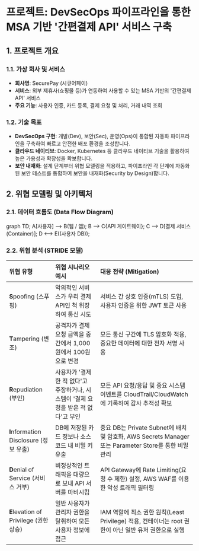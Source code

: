 # 프로젝트: DevSecOps 파이프라인을 통한 MSA 기반 '간편결제 API' 서비스 구축

## 1. 프로젝트 개요

### 1.1. 가상 회사 및 서비스
- **회사명**: SecurePay (시큐어페이)
- **서비스**: 외부 제휴사(쇼핑몰 등)가 연동하여 사용할 수 있는 MSA 기반의 '간편결제 API' 서비스
- **주요 기능**: 사용자 인증, 카드 등록, 결제 요청 및 처리, 거래 내역 조회

### 1.2. 기술 목표
- **DevSecOps 구현**: 개발(Dev), 보안(Sec), 운영(Ops)이 통합된 자동화 파이프라인을 구축하여 빠르고 안전한 배포 환경을 조성합니다.
- **클라우드 네이티브**: Docker, Kubernetes 등 클라우드 네이티브 기술을 활용하여 높은 가용성과 확장성을 확보합니다.
- **보안 내재화**: 설계 단계부터 위협 모델링을 적용하고, 파이프라인 각 단계에 자동화된 보안 테스트를 통합하여 보안을 내재화(Security by Design)합니다.

## 2. 위협 모델링 및 아키텍처

### 2.1. 데이터 흐름도 (Data Flow Diagram)
graph TD;
    A[사용자] --> B(웹 / 앱);
    B --> C{API 게이트웨이};
    C --> D[결제 서비스<br/>(Container)];
    D <--> E((사용자 DB));


### 2.2. 위협 분석 (STRIDE 모델)

| 위협 유형 | 위협 시나리오 예시 | 대응 전략 (Mitigation) |
| :--- | :--- | :--- |
| **S**poofing (스푸핑) | 악의적인 서비스가 우리 결제 API인 척 위장하여 통신 시도 | 서비스 간 상호 인증(mTLS) 도입, 사용자 인증을 위한 JWT 토큰 사용 |
| **T**ampering (변조) | 공격자가 결제 요청 금액을 중간에서 1,000원에서 100원으로 변경 | 모든 통신 구간에 TLS 암호화 적용, 중요한 데이터에 대한 전자 서명 사용 |
| **R**epudiation (부인) | 사용자가 '결제한 적 없다'고 주장하거나, 시스템이 '결제 요청을 받은 적 없다'고 부인 | 모든 API 요청/응답 및 중요 시스템 이벤트를 CloudTrail/CloudWatch에 기록하여 감사 추적성 확보 |
| **I**nformation Disclosure (정보 유출) | DB에 저장된 카드 정보나 소스코드 내 비밀 키 유출 | 중요 DB는 Private Subnet에 배치 및 암호화, AWS Secrets Manager 또는 Parameter Store를 통한 비밀 관리 |
| **D**enial of Service (서비스 거부) | 비정상적인 트래픽을 대량으로 보내 API 서버를 마비시킴 | API Gateway에 Rate Limiting(요청 수 제한) 설정, AWS WAF를 이용한 악성 트래픽 필터링 |
| **E**levation of Privilege (권한 상승) | 일반 사용자가 관리자 권한을 탈취하여 모든 사용자 정보에 접근 | IAM 역할에 최소 권한 원칙(Least Privilege) 적용, 컨테이너는 root 권한이 아닌 일반 유저 권한으로 실행 |
